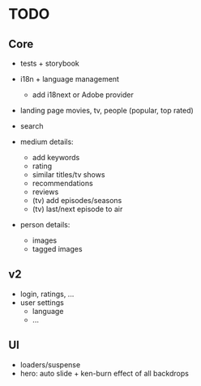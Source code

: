 # TODO

## Core

* tests + storybook
* i18n + language management
    * add i18next or Adobe provider
* landing page movies, tv, people
  (popular, top rated)
* search

* medium details:
    * add keywords
    * rating
    * similar titles/tv shows
    * recommendations
    * reviews
    * (tv) add episodes/seasons
    * (tv) last/next episode to air
* person details:
    * images
    * tagged images


## v2

* login, ratings, ...
* user settings
    * language 
    * ...

## UI

* loaders/suspense
* hero: auto slide + ken-burn effect of all backdrops
